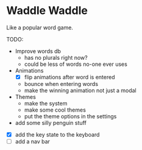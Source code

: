 # Waddle Waddle

Like a popular word game.

TODO:

- Improve words db
  - has no plurals right now?
  - could be less of words no-one ever uses
- Animations
  - [x] flip animations after word is entered
  - bounce when entering words
  - make the winning animation not just a modal
- Themes
  - make the system
  - make some cool themes
  - put the theme options in the settings
- add some silly penguin stuff
- [x] add the key state to the keyboard
- [ ] add a nav bar
